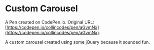 # Custom Carousel

A Pen created on CodePen.io. Original URL: [https://codepen.io/collincodes/pen/aGvmNx](https://codepen.io/collincodes/pen/aGvmNx).

A custom carousel created using some jQuery because it sounded fun.